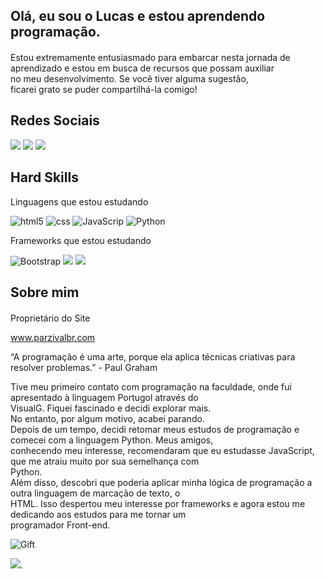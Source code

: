  

Olá, eu sou o Lucas e estou aprendendo programação.
---------------------------------------------------

####   
Estou extremamente entusiasmado para embarcar nesta jornada de  
aprendizado e estou em busca de recursos que possam auxiliar  
no meu desenvolvimento. Se você tiver alguma sugestão,  
ficarei grato se puder compartilhá-la comigo!  

  

Redes Sociais
-------------

[![](https://img.shields.io/badge/-Instagram-%23E4405F?style=for-the-badge&logo=instagram&logoColor=white)](https://www.instagram.com/lucas_mdcv/) [![](https://img.shields.io/badge/-Gmail-%23333?style=for-the-badge&logo=gmail&logoColor=white)](mailto:lucasmendesdacvieira@gmail.com) [![](https://img.shields.io/badge/-LinkedIn-%230077B5?style=for-the-badge&logo=linkedin&logoColor=white)](https://www.linkedin.com/in/lucas-mendes-631691232/)

  

Hard Skills
-----------

Linguagens que estou estudando


![html5](https://img.shields.io/badge/HTML5-1E90FF?style=for-the-badge&logo=html5&logoColor=white) ![css](https://img.shields.io/badge/CSS-D2691E?&style=for-the-badge&logo=css3&logoColor=white) ![JavaScrip](https://img.shields.io/badge/JavaScript-FFD700?style=for-the-badge&logo=javascript&logoColor=black) ![Python](https://img.shields.io/badge/python-blue?style=for-the-badge&logo=python&logoColor=black)

  
  

Frameworks que estou estudando


![Bootstrap](https://img.shields.io/badge/Bootstrap-4B0082?style=for-the-badge&logo=bootstrap&logoColor=white) ![](https://img.shields.io/badge/React-0080ff?style=for-the-badge&logo=react&logoColor=black) ![](https://img.shields.io/badge/Flutter-0080ff?style=for-the-badge&logo=flutter&logoColor=black)

  
  

Sobre mim
---------

#### 

Proprietário do Site 

www.parzivalbr.com

“A programação é uma arte, porque ela aplica técnicas criativas para resolver problemas.” - Paul Graham

  
Tive meu primeiro contato com programação na faculdade, onde fui apresentado à linguagem Portugol através do  
VisualG. Fiquei fascinado e decidi explorar mais.  
No entanto, por algum motivo, acabei parando.  
Depois de um tempo, decidi retomar meus estudos de programação e comecei com a linguagem Python. Meus amigos,  
conhecendo meu interesse, recomendaram que eu estudasse JavaScript, que me atraiu muito por sua semelhança com  
Python.  
Além disso, descobri que poderia aplicar minha lógica de programação a outra linguagem de marcação de texto, o  
HTML. Isso despertou meu interesse por frameworks e agora estou me dedicando aos estudos para me tornar um  
programador Front-end.  
  
![Gift](https://tenor.com/embed.js")


![](https://github-profile-summary-cards.vercel.app/api/cards/profile-details?username=lucasmdcv&theme=2077).
